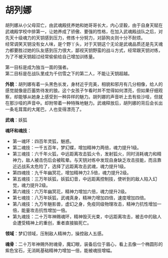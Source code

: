 # 胡列娜

胡列娜从小父母双亡，由武魂殿抚养她和她哥哥长大，内心坚毅，由于自身天赋在武魂殿学校中排第一，让她养成了骄傲、要强的性格，在加入武魂殿战队之后，对先天十级魂力的天钥感到压力，修炼十分努力，对舔狗炎则十分不耐烦。<br>
经常调笑天钥没有女人味，是个野丫头，对于天钥这个无论是武魂品质还是先天魂力都要胜过她的队友感到压力很大，鄙视天钥野蛮的战斗方式，经常跟天钥对练，为了不被天钥超过经常偷偷给自己增加训练量。

第一目标是成为独当一面的强者。<br>
第二目标是在战队里成为千仞雪之下的第二人，不能让天钥超越。

**外貌**：胡列娜有着一头黑色长发，身材近乎完美，相貌和邪月有几分相像，给人的感觉就像是匹蓄势待发的狼。这个女孩子乍看时并不觉得如何漂亮，但如果仔细观察，却能够从她身上感受到一种异样的魅力。胡列娜的声音听上去有些沙哑，但就在那沙哑的声音中。却附带着一种特殊地魅力。武魂释放后，胡列娜的背后会长出一条毛茸茸的大尾巴，人也变得漂亮了。

**武魂**：妖狐

**魂环和魂技**：
* 第一魂环：四百年灵狐，魅惑。
* 第二魂技：一千五百年，梦幻蝶，增加精神力两倍，魂力提升1级。
* 第三魂技：六千年火狐，中远距离攻击狐火令，发射狐火，同时消耗魂力和精神力，敌人被击伤后会被眩晕。与天钥对练中发现自身缺乏攻击技能，而且靠近近战系太危险了，选择了远距离攻击武魂，魂力提升1级。
* 第四魂技：九千年幽冥花，增加精神力2.5倍，魂力提升2级。
* 第五魂技：三万年妖狐，妖狐幻音，中远距离控制技，使听到的敌人陷入幻觉，魂力提升2级。
* 第六魂技：六万年幽冥花，精神力增加六倍，魂力提升2级。
* 第七魂技：八万年妖狐，武魂真身，精神力增加四倍，速度增加四倍。
* 第八魂技：九万年魅影兽，虚幻之身，免疫同级物理攻击，精神力抗性增加一倍，能量攻击抗性增加一倍。
* 第九魂技：二十万年神赐魂环，精神毁灭光束，中远距离攻击，被击中的敌人会遭受精神上的重创，重者直接脑死亡。

**领域**：梦幻领域，压制敌人精神力，操控敌人五感。

**魂骨**：二十万年神赐外附魂骨，魔幻眼，装备后位于眉心，看上去像一个椭圆形的紫色宝石，无消耗基础精神力增加一倍，能被魂技增幅。